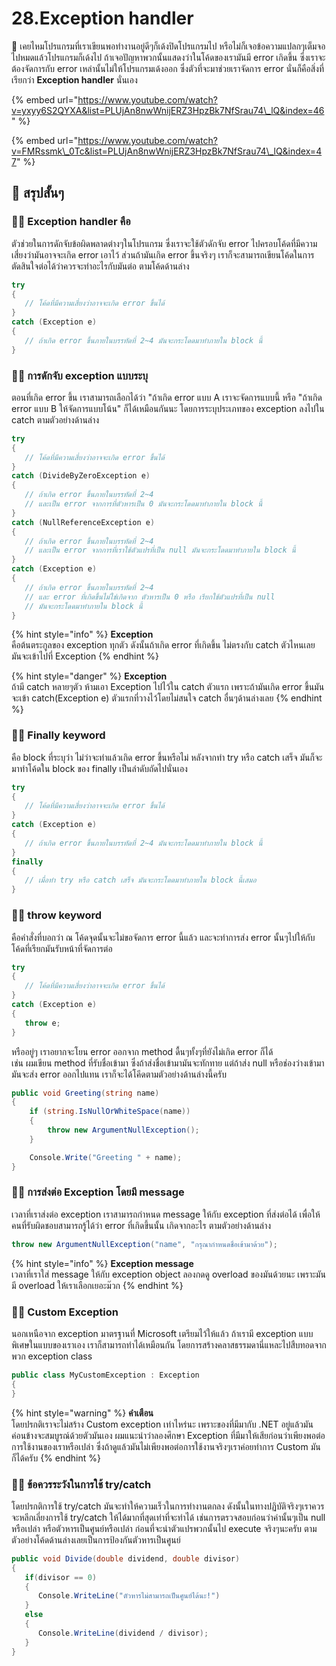 # 28.Exception handler

💬 เคยไหมโปรแกรมที่เราเขียนพอทำงานอยู่ดีๆก็เด้งปิดโปรแกรมไป หรือไม่ก็เจอข้อความแปลกๆเต็มจอไปหมดแล้วโปรแกรมก็เด้งไป ถ้าเจอปัญหาพวกนั้นแสดงว่าในโค้ดของเรามันมี error เกิดขึ้น ซึ่งเราจะต้องจัดการกับ error เหล่านั้นไม่ให้โปรแกรมเด้งออก ซึ่งตัวที่จะมาช่วยเราจัดการ error นั่นก็คือสิ่งที่เรียกว่า **Exception handler** นั่นเอง

{% embed url="https://www.youtube.com/watch?v=yxyy6S2QYXA&list=PLUjAn8nwWnijERZ3HpzBk7NfSrau74\_lQ&index=46" %}

{% embed url="https://www.youtube.com/watch?v=FMRssmk\_0Tc&list=PLUjAn8nwWnijERZ3HpzBk7NfSrau74\_lQ&index=47" %}

## 🎯 สรุปสั้นๆ

### 👨‍🚀 Exception handler คือ

ตัวช่วยในการดักจับข้อผิดพลาดต่างๆในโปรแกรม ซึ่งเราจะใช้ตัวดักจับ error ไปครอบโค้ดที่มีความเสี่ยงว่ามันอาจจะเกิด error เอาไว้ ส่วนถ้ามันเกิด error ขึ้นจริงๆ เราก็จะสามารถเขียนโค้ดในการตัดสินใจต่อได้ว่าควรจะทำอะไรกับมันต่อ ตามโค้ดด้านล่าง

```csharp
try
{
   // โค้ดที่มีความเสี่ยงว่าอาจจะเกิด error ขึ้นได้
}
catch (Exception e)
{
   // ถ้าเกิด error ขึ้นภายในบรรทัดที่ 2~4 มันจะกระโดดมาทำภายใน block นี้
}
```

### 👨‍🚀 การดักจับ exception แบบระบุ

ตอนที่เกิด error ขึ้น เราสามารถเลือกได้ว่า "ถ้าเกิด error แบบ A เราจะจัดการแบบนี้ หรือ "ถ้าเกิด error แบบ B ให้จัดการแบบโน้น" ก็ได้เหมือนกันนะ โดยการระบุประเภทของ exception ลงไปใน catch ตามตัวอย่างด้านล่าง

```csharp
try
{
   // โค้ดที่มีความเสี่ยงว่าอาจจะเกิด error ขึ้นได้
}
catch (DivideByZeroException e)
{
   // ถ้าเกิด error ขึ้นภายในบรรทัดที่ 2~4 
   // และเป็น error จากการที่ตัวหารเป็น 0 มันจะกระโดดมาทำภายใน block นี้
}
catch (NullReferenceException e)
{
   // ถ้าเกิด error ขึ้นภายในบรรทัดที่ 2~4
   // และเป็น error จากการที่เราใช้ตัวแปรที่เป็น null มันจะกระโดดมาทำภายใน block นี้
}
catch (Exception e)
{
   // ถ้าเกิด error ขึ้นภายในบรรทัดที่ 2~4
   // และ error ที่เกิดขึ้นไม่ใช่เกิดจาก ตัวหารเป็น 0 หรือ เรียกใช้ตัวแปรที่เป็น null
   // มันจะกระโดดมาทำภายใน block นี้
}
```

{% hint style="info" %}
**Exception**  
คือต้นตระกูลของ exception ทุกตัว ดังนั้นถ้าเกิด error ที่เกิดขึ้น ไม่ตรงกับ catch ตัวไหนเลย มันจะเข้าไปที่ Exception
{% endhint %}

{% hint style="danger" %}
**Exception**  
ถ้ามี catch หลายๆตัว ห้ามเอา Exception ไปไว้ใน catch ตัวแรก เพราะถ้ามันเกิด error ขึ้นมันจะเข้า catch\(Exception e\) ตัวแรกที่วางไว้โดยไม่สนใจ catch อื่นๆด้านล่างเลย
{% endhint %}

### 👨‍🚀 Finally keyword

คือ block ที่ระบุว่า ไม่ว่าจะทำแล้วเกิด error ขึ้นหรือไม่ หลังจากทำ try หรือ catch เสร็จ มันก็จะมาทำโค้ดใน block ของ finally เป็นลำดับถัดไปนั่นเอง

```csharp
try
{
   // โค้ดที่มีความเสี่ยงว่าอาจจะเกิด error ขึ้นได้
}
catch (Exception e)
{
   // ถ้าเกิด error ขึ้นภายในบรรทัดที่ 2~4 มันจะกระโดดมาทำภายใน block นี้
}
finally
{
   // เมื่อทำ try หรือ catch เสร็จ มันจะกระโดดมาทำภายใน block นี้เสมอ
}
```

### 👨‍🚀 throw keyword

คือคำสั่งที่บอกว่า ณ โค้ดจุดนั้นจะไม่ขอจัดการ error นี้แล้ว และจะทำการส่ง error นั้นๆไปให้กับ โค้ดที่เรียกมันรับหน้าที่จัดการต่อ

```csharp
try
{
   // โค้ดที่มีความเสี่ยงว่าอาจจะเกิด error ขึ้นได้
}
catch (Exception e)
{
   throw e;
}
```

หรืออยู่ๆ เราอยากจะโยน error ออกจาก method ดื้นๆทั้งๆที่ยังไม่เกิด error ก็ได้  
เช่น ผมเขียน method ที่รับชื่อเข้ามา ซึ่งถ้าส่งชื่อเข้ามามันจะทักทาย แต่ถ้าส่ง null หรือช่องว่างเข้ามามันจะส่ง error ออกไปแทน เราก็จะได้โคีดตามตัวอย่างด้านล่างนี้ครับ

```csharp
public void Greeting(string name)
{
    if (string.IsNullOrWhiteSpace(name))
    {
        throw new ArgumentNullException();
    }

    Console.Write("Greeting " + name);
}
```

### 👨‍🚀 การส่งต่อ Exception โดยมี message

เวลาที่เราส่งต่อ exception เราสามารถกำหนด message ให้กับ exception ที่ส่งต่อได้ เพื่อให้คนที่รับผิดชอบสามารถรู้ได้ว่า error ที่เกิดขึ้นนั้น เกิดจากอะไร ตามตัวอย่างด้านล่าง

```csharp
throw new ArgumentNullException("name", "กรุณากำหนดชื่อเข้ามาด้วย");
```

{% hint style="info" %}
**Exception message**  
เวลาที่เราใส่ message ให้กับ exception object ลองกดดู overload ของมันด้วยนะ เพราะมันมี overload ให้เราเลือกเยอะม๊วก
{% endhint %}

### 👨‍🚀 Custom Exception 

นอกเหนือจาก exception มาตรฐานที่ Microsoft เตรียมไว้ให้แล้ว ถ้าเรามี exception แบบพิเศษในแบบของเราเอง เราก็สามารถทำได้เหมือนกัน โดยการสร้างคลาสธรรมดานี่แหละไปสืบทอดจากพวก exception class

```csharp
public class MyCustomException : Exception
{
}
```

{% hint style="warning" %}
**คำเตือน**  
โดยปรกติเราจะไม่สร้าง Custom exception เท่าไหร่นะ เพราะของที่มีมากับ .NET อยู่แล้วมันค่อนข้างจะสมบูรณ์ด้วยตัวมันเอง ผมแนะนำว่าลองศึกษา Exception ที่มีมาให้เสียก่อนว่าเพียงพอต่อการใช้งานของเราหรือเปล่า ซึ่งถ้าดูแล้วมันไม่เพียงพอต่อการใช้งานจริงๆเราค่อยทำการ Custom มันก็ได้ครับ
{% endhint %}

### 👨‍🚀 ข้อควรระวังในการใช้ try/catch

โดยปรกติการใช้ try/catch มันจะทำให้ความเร็วในการทำงานตกลง ดังนั้นในทางปฏิบัติจริงๆเราควรจะหลีกเลี่ยงการใช้ try/catch ให้ได้มากที่สุดเท่าที่จะทำได้ เช่นการตรวจสอบก่อนว่าค่านั้นๆเป็น null หรือเปล่า หรือตัวหารเป็นศูนย์หรือเปล่า ก่อนที่จะนำตัวแปรพวกนั้นไป execute จริงๆนะครับ ตามตัวอย่างโค้ดด้านล่างเลยเป็นการป้องกันตัวหารเป็นศูนย์

```csharp
public void Divide(double dividend, double divisor)
{
   if(divisor == 0)
   {
      Console.WriteLine("ตัวหารไม่สามารถเป็นศูนย์ได้นะ!")
   }
   else
   {
      Console.WriteLine(dividend / divisor);
   }
}
```

